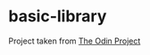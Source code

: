 # basic-library

Project taken from [The Odin Project](https://www.theodinproject.com/courses/javascript/lessons/library?ref=lnav)
